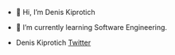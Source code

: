 - 👋 Hi, I’m Denis Kiprotich
<!--- 👀 I’m interested in ...--->
- 🌱 I’m currently learning Software Engineering.
<!--- 💞️ I’m looking to collaborate on ...--->
<!--- 📫 How to reach me--->

<!---
kiprotich-denis/kiprotich-denis is a ✨ special ✨ repository because its `README.md` (this file) appears on your GitHub profile.
You can click the Preview link to take a look at your changes.
--->
- Denis Kiprotich [Twitter](https://twitter.com/denistoo95)
